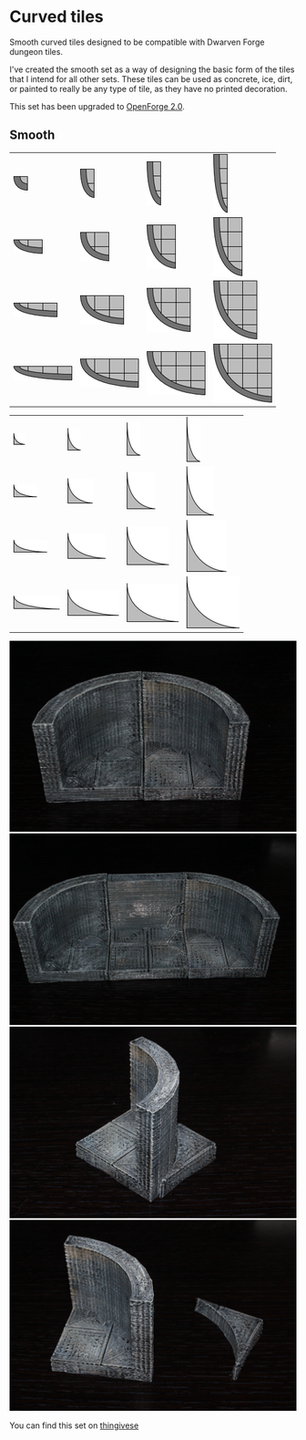 Curved tiles
============

Smooth curved tiles designed to be compatible with Dwarven Forge dungeon tiles.

I've created the smooth set as a way of designing the basic form of the tiles that I intend for all other sets.  These tiles can be used as concrete, ice, dirt, or painted to really be any type of tile, as they have no printed decoration.

This set has been upgraded to [OpenForge 2.0](https://github.com/devonjones/OpenForge).

Smooth
------

<table>
<tr>
  <td><a href="smooth_curved_1x1.stl"><img src="images/1x1.png"></a></td>
  <td><a href="smooth_curved_1x2.stl"><img src="images/1x2.png"></a></td>
  <td><a href="smooth_curved_1x3.stl"><img src="images/1x3.png"></a></td>
  <td><a href="smooth_curved_1x4.stl"><img src="images/1x4.png"></a></td>
</tr>
<tr>
  <td><a href="smooth_curved_2x1.stl"><img src="images/2x1.png"></a></td>
  <td><a href="smooth_curved_2x2.stl"><img src="images/2x2.png"></a></td>
  <td><a href="smooth_curved_2x3.stl"><img src="images/2x3.png"></a></td>
  <td><a href="smooth_curved_2x4.stl"><img src="images/2x4.png"></a></td>
</tr>
<tr>
  <td><a href="smooth_curved_3x1.stl"><img src="images/3x1.png"></a></td>
  <td><a href="smooth_curved_3x2.stl"><img src="images/3x2.png"></a></td>
  <td><a href="smooth_curved_3x3.stl"><img src="images/3x3.png"></a></td>
  <td><a href="smooth_curved_3x4.stl"><img src="images/3x4.png"></a></td>
</tr>
<tr>
  <td><a href="smooth_curved_4x1.stl"><img src="images/4x1.png"></a></td>
  <td><a href="smooth_curved_4x2.stl"><img src="images/4x2.png"></a></td>
  <td><a href="smooth_curved_4x3.stl"><img src="images/4x3.png"></a></td>
  <td><a href="smooth_curved_4x4.stl"><img src="images/4x4.png"></a></td>
</tr>
</table>

<table>
<tr>
  <td><a href="smooth_curved_half_floor_1x1.stl"><img src="images/1x1-half.png"></a></td>
  <td><a href="smooth_curved_half_floor_1x2.stl"><img src="images/1x2-half.png"></a></td>
  <td><a href="smooth_curved_half_floor_1x3.stl"><img src="images/1x3-half.png"></a></td>
  <td><a href="smooth_curved_half_floor_1x4.stl"><img src="images/1x4-half.png"></a></td>
</tr>
<tr>
  <td><a href="smooth_curved_half_floor_2x1.stl"><img src="images/2x1-half.png"></a></td>
  <td><a href="smooth_curved_half_floor_2x2.stl"><img src="images/2x2-half.png"></a></td>
  <td><a href="smooth_curved_half_floor_2x3.stl"><img src="images/2x3-half.png"></a></td>
  <td><a href="smooth_curved_half_floor_2x4.stl"><img src="images/2x4-half.png"></a></td>
</tr>
<tr>
  <td><a href="smooth_curved_half_floor_3x1.stl"><img src="images/3x1-half.png"></a></td>
  <td><a href="smooth_curved_half_floor_3x2.stl"><img src="images/3x2-half.png"></a></td>
  <td><a href="smooth_curved_half_floor_3x3.stl"><img src="images/3x3-half.png"></a></td>
  <td><a href="smooth_curved_half_floor_3x4.stl"><img src="images/3x4-half.png"></a></td>
</tr>
<tr>
  <td><a href="smooth_curved_half_floor_4x1.stl"><img src="images/4x1-half.png"></a></td>
  <td><a href="smooth_curved_half_floor_4x2.stl"><img src="images/4x2-half.png"></a></td>
  <td><a href="smooth_curved_half_floor_4x3.stl"><img src="images/4x3-half.png"></a></td>
  <td><a href="smooth_curved_half_floor_4x4.stl"><img src="images/4x4-half.png"></a></td>
</tr>
</table>

![2x2 curved walls](images/IMG_7815.JPG)
![2x2 curved walls with a standard wall](images/IMG_7816.JPG)
![2x2 curved wall with half tile](images/IMG_7810.JPG)
![2x2 curved wall and half tile](images/IMG_7812.JPG)

You can find this set on [thingivese](http://www.thingiverse.com/thing:240644)


